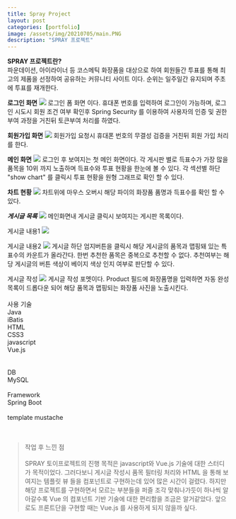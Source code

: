 ```yaml
---
title: Spray Project
layout: post
categories: [portfolio]
image: /assets/img/20210705/main.PNG
description: "SPRAY 프로젝트"
---
```


**SPRAY 프로젝트란?<br>**
파운데이션, 아이라이너 등 코스메틱 화장품을 대상으로 하여 회원들간 투표를 통해 최고의 제품을 선정하여 공유하는 커뮤니티 사이트 이다. 순위는 일주일간 유지되며 주초에 투표를 재개한다.

**로그인 화면**
<img src="/showRoom/assets/img/20210705/login.PNG"> 
로그인 폼 화면 이다. 휴대폰 번호를 입력하여 로그인이 가능하며, 로그인 시도시 회원 조건 여부 확인후 Spring Security 를 이용하여 사용자의 인증 및 권한 부여 과정을 거친뒤 토큰부여 처리를 하였다. 

**회원가입 화면**
<img src="/showRoom/assets/img/20210705/join.PNG"> 
회원가입 요청시 휴대폰 번호의 무결성 검증을 거친뒤 회원 가입 처리를 한다.

**메인 화면**
<img src="/showRoom/assets/img/20210705/main.PNG"> 
로그인 후 보여지는 첫 메인 화면이다. 각 게시판 별로 득표수가 가장 많을 품목을 10위 까지 노출하며 득표수와 투표 현황을 한눈에 볼 수 있다.
각 섹션별 하단 "show chart" 를 클릭시 투표 현황을 원형 그래프로 확인 할 수 있다. 

**차트 현황**
<img src="/showRoom/assets/img/20210705/chart.PNG"> 
차트위에 마우스 오버시 해당 파이의 화장품 품명과 득표수를 확인 할 수 있다.

_**게시글 목록**_
<img src="/showRoom/assets/img/20210705/boardlist.PNG"> 
메인화면내 게시글 클릭시 보여지는 게시판 목록이다. 

게시글 내용1
<img src="/showRoom/assets/img/20210705/content1.PNG"> 

게시글 내용2
<img src="/showRoom/assets/img/20210705/content2.PNG"> 
게시글 하단 엄지버튼을 클릭시 해당 게시글의 품목과 맵핑돼 있는 특표수의 카운트가 올라간다. 한번 추천한 품목은 중복으로 추천할 수 없다. 
추천여부는 해당 게시글의 버튼 색상이 베이지 색상 인지 여부로 판단할 수 있다.

게시글 작성
<img src="/showRoom/assets/img/20210705/boardWrite.PNG"> 
게시글 작성 포멧이다. 
Product 필드에 화장품명을 입력하면 자동 완성 목록이 드롭다운 되어 해당 품목과 맵핑되는 화장품 사진을 노출시킨다. 
<br>
<br>
사용 기술<br>
Java<br>
iBatis<br>
HTML<br>
CSS3<br>
javascript<br>
Vue.js<br>
<br>
<br>
DB<br>
MySQL
<br>
<br>
Framework<br>
Spring Boot
<br>
<br>
template 
mustache<br>
<br>
<br>
> 작업 후 느낀 점<br><br>
SPRAY 토이프로젝트의 진행 목적은 javascript와 Vue.js 기술에 대한 스터디가 목적이었다. 그러다보니 게시글 작성시 품목 필터링 처리와 HTML 을 통해 보여지는 템플릿 뷰 들을 컴포넌트로 구현하는데 있어 많은 시간이 걸렸다. 하지만 해당 프로젝트를 구현하면서 모르는 부분들을 퍼즐 조각 맞춰나가듯이 하나씩 알아갈수록 Vue 의 컴포넌트 기반 기술에 대한 편리함을 조금은 알거같았다. 앞으로도 프론트단을 구현할 때는 Vue.js 를 사용하게 되지 않을까 싶다. 


 
